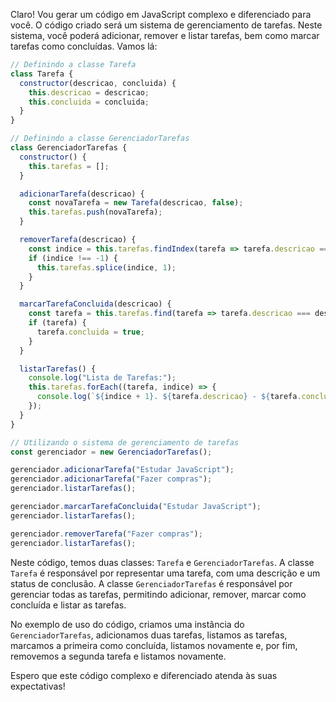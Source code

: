 Claro! Vou gerar um código em JavaScript complexo e diferenciado para você. O código criado será um sistema de gerenciamento de tarefas. Neste sistema, você poderá adicionar, remover e listar tarefas, bem como marcar tarefas como concluídas. Vamos lá:

```javascript
// Definindo a classe Tarefa
class Tarefa {
  constructor(descricao, concluida) {
    this.descricao = descricao;
    this.concluida = concluida;
  }
}

// Definindo a classe GerenciadorTarefas
class GerenciadorTarefas {
  constructor() {
    this.tarefas = [];
  }

  adicionarTarefa(descricao) {
    const novaTarefa = new Tarefa(descricao, false);
    this.tarefas.push(novaTarefa);
  }

  removerTarefa(descricao) {
    const indice = this.tarefas.findIndex(tarefa => tarefa.descricao === descricao);
    if (indice !== -1) {
      this.tarefas.splice(indice, 1);
    }
  }

  marcarTarefaConcluida(descricao) {
    const tarefa = this.tarefas.find(tarefa => tarefa.descricao === descricao);
    if (tarefa) {
      tarefa.concluida = true;
    }
  }

  listarTarefas() {
    console.log("Lista de Tarefas:");
    this.tarefas.forEach((tarefa, indice) => {
      console.log(`${indice + 1}. ${tarefa.descricao} - ${tarefa.concluida ? "Concluída" : "Pendente"}`);
    });
  }
}

// Utilizando o sistema de gerenciamento de tarefas
const gerenciador = new GerenciadorTarefas();

gerenciador.adicionarTarefa("Estudar JavaScript");
gerenciador.adicionarTarefa("Fazer compras");
gerenciador.listarTarefas();

gerenciador.marcarTarefaConcluida("Estudar JavaScript");
gerenciador.listarTarefas();

gerenciador.removerTarefa("Fazer compras");
gerenciador.listarTarefas();
```

Neste código, temos duas classes: `Tarefa` e `GerenciadorTarefas`. A classe `Tarefa` é responsável por representar uma tarefa, com uma descrição e um status de conclusão. A classe `GerenciadorTarefas` é responsável por gerenciar todas as tarefas, permitindo adicionar, remover, marcar como concluída e listar as tarefas.

No exemplo de uso do código, criamos uma instância do `GerenciadorTarefas`, adicionamos duas tarefas, listamos as tarefas, marcamos a primeira como concluída, listamos novamente e, por fim, removemos a segunda tarefa e listamos novamente.

Espero que este código complexo e diferenciado atenda às suas expectativas!